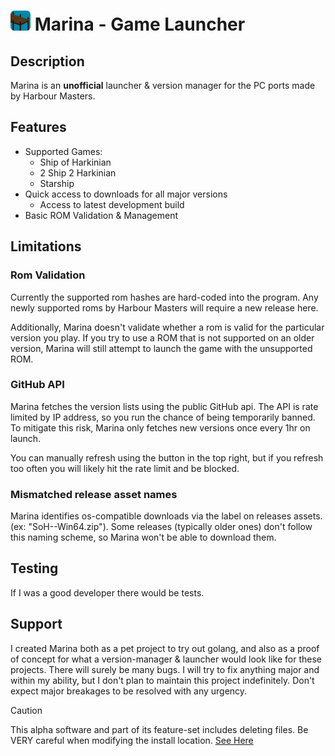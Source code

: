 # <img alt="Marina Preview" width=32 src="build/assets/marina.png" /> Marina - Game Launcher

## Description

Marina is an **unofficial** launcher & version manager for the PC ports made by Harbour Masters.

<!--![Marina Preview](docs/preview.png)-->

## Features

- Supported Games:
  - Ship of Harkinian
  - 2 Ship 2 Harkinian
  - Starship
- Quick access to downloads for all major versions
  - Access to latest development build
- Basic ROM Validation & Management

## Limitations

### Rom Validation

Currently the supported rom hashes are hard-coded into the program. Any newly supported roms by Harbour Masters will require a new release here.

Additionally, Marina doesn't validate whether a rom is valid for the particular version you play. If you try to use a ROM that is not supported on an older version, Marina will still attempt to launch the game with the unsupported ROM.

### GitHub API

Marina fetches the version lists using the public GitHub api. The API is rate limited by IP address, so you run the chance of being temporarily banned. To mitigate this risk, Marina only fetches new versions once every 1hr on launch.

You can manually refresh using the button in the top right, but if you refresh too often you will likely hit the rate limit and be blocked.

### Mismatched release asset names

Marina identifies os-compatible downloads via the label on releases assets. (ex: "SoH-<Version>-Win64.zip"). Some releases (typically older ones) don't follow this naming scheme, so Marina won't be able to download them.

## Testing

If I was a good developer there would be tests.

## Support

I created Marina both as a pet project to try out golang, and also as a proof of concept for what a version-manager & launcher would look like for these projects. There will surely be many bugs. I will try to fix anything major and within my ability, but I don't plan to maintain this project indefinitely. Don't expect major breakages to be resolved with any urgency.

> [!CAUTION]
> This alpha software and part of its feature-set includes deleting files. Be VERY careful when modifying the install location. [See Here](#testing)
